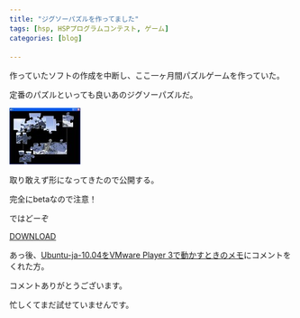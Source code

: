 ```yaml
---
title: "ジグソーパズルを作ってました"
tags: [hsp, HSPプログラムコンテスト, ゲーム]
categories: [blog]

---
```


作っていたソフトの作成を中断し、ここ一ヶ月間パズルゲームを作っていた。

定番のパズルといっても良いあのジグソーパズルだ。

[![ジグソーパズルbeta][1]][2]

 [1]: /images/2010_0725_jigsaw_s.jpg
 [2]: /images/2010_0725_jigsaw.png

取り敢えず形になってきたので公開する。

完全にbetaなので注意！

ではどーぞ

[DOWNLOAD][3]

 [3]: /files/2010_0725_jigsaw.zip



  


あっ後、[Ubuntu-ja-10.04をVMware Player 3で動かすときのメモ][4]にコメントをくれた方。

 [4]: /blog/2010/05/30/ubuntu-ja-10-04-on-vmware-player-3-memo

コメントありがとうございます。

忙しくてまだ試せていませんです。